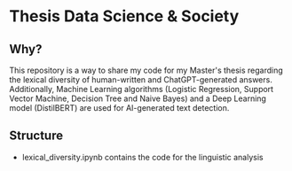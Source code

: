 # Thesis Data Science & Society

## Why?
This repository is a way to share my code for my Master's thesis regarding the lexical diversity of human-written and ChatGPT-generated answers. Additionally, Machine Learning algorithms (Logistic Regression, Support Vector Machine, Decision Tree and Naive Bayes) and a Deep Learning model (DistilBERT) are used for AI-generated text detection. 

## Structure
- lexical_diversity.ipynb contains the code for the linguistic analysis
